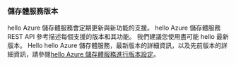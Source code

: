 ### <a name="storage-service-versions"></a>儲存體服務版本
hello Azure 儲存體服務會定期更新與新功能的支援。 hello Azure 儲存體服務 REST API 參考描述每個支援的版本和其功能。 我們建議您使用盡可能 hello 最新版本。 Hello hello Azure 儲存體服務，最新版本的詳細資訊，以及先前版本的詳細資訊，請參閱[hello Azure 儲存體服務進行版本設定](https://msdn.microsoft.com/library/azure/dd894041.aspx)。  

